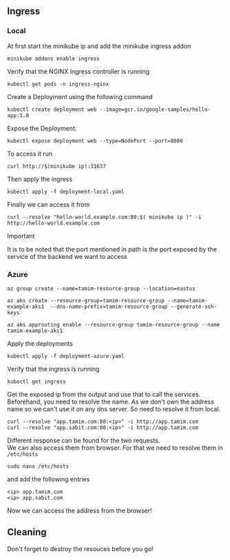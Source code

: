 ## Ingress
### Local
At first start the minikube ip and add the minikube ingress addon
```
minikube addons enable ingress
```
Verify that the NGINX Ingress controller is running
```
kubectl get pods -n ingress-nginx
```
Create a Deployment using the following command
```
kubectl create deployment web --image=gcr.io/google-samples/hello-app:1.0
```
Expose the Deployment:
```
kubectl expose deployment web --type=NodePort --port=8080
```
To access it run
```
curl http://$(minikube ip):31637 
```
Then apply the ingress
```
kubectl apply -f deployment-local.yaml
```
Finally we can access it from
```
curl --resolve "hello-world.example.com:80:$( minikube ip )" -i http://hello-world.example.com
```
> [!IMPORTANT]
> It is to be noted that the port mentioned in path is the port exposed by the service of the backend we want to access
### Azure

```
az group create --name=tamim-resource-group --location=eastus
```
```
az aks create --resource-group=tamim-resource-group --name=tamim-example-aks1  --dns-name-prefix=tamim-resource-group --generate-ssh-keys
```
```
az aks approuting enable --resource-group tamim-resource-group --name tamim-example-aks1
```
Apply the deployments
```
kubectl apply -f deployment-azure.yaml
```
Verify that the ingress is running
```
kubectl get ingress
```
Get the exposed ip from the output and use that to call the services. Beforehand, you need to resolve the name. As we don't own the address name so we can't use it on any dns server. So need to resolve it from local.
```
curl --resolve "app.tamim.com:80:<ip>" -i http://app.tamim.com
curl --resolve "app.sabit.com:80:<ip>" -i http://app.tamim.com
```
Different response can be found for the two requests.  
We can also access them from browser. For that we need to resolve them in `/etc/hosts`
```
sudo nano /etc/hosts
```
and add the following entries
```
<ip> app.tamim.com
<ip> app.sabit.com
```
Now we can access the address from the browser!

## Cleaning
Don't forget to destroy the resouces before you go!
